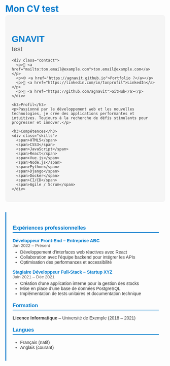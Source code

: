 <style>
  .cv-container { display:flex; flex-wrap:wrap; gap:2rem; font-family:Arial,sans-serif; color:#333; }
  .cv-left { flex:1; min-width:250px; background:#f5f5f5; padding:20px; border-radius:8px; }
  .cv-right { flex:2; min-width:400px; padding:20px; border-left:3px solid #007acc; }
  
  h1 { margin-bottom:0.2rem; color:#007acc; }
  h2 { margin-top:0; font-weight:normal; color:#555; }
  h3 { border-bottom:2px solid #007acc; padding-bottom:4px; margin-top:20px; color:#007acc; }
  
  .skills span { display:inline-block; background:#007acc; color:white; padding:4px 8px; margin:3px 3px 3px 0; border-radius:4px; font-size:0.85rem; }
  
  .job h4 { margin:0; color:#007acc; }
  .duration { font-size:0.85rem; color:#555; }
  .job ul { margin-top:5px; margin-bottom:15px; }
  a { color:#007acc; text-decoration:none; }
  a:hover { text-decoration:underline; }
  
  @media (max-width:800px) {
  .cv-container { flex-direction:column; }
  .cv-right { border-left:none; border-top:3px solid #007acc; }
  }
</style>

# Mon CV test

<div class="cv-container">
  
  <!-- Colonne gauche -->
  <div class="cv-left">
    <h1>GNAVIT</h1>
    <h2>test</h2>
    
    <div class="contact">
      <p>📧 <a href="mailto:ton.email@example.com">ton.email@example.com</a></p>
      <p>🌐 <a href="https://agnavit.github.io">Portfolio ?</a></p>
      <p>💼 <a href="https://linkedin.com/in/tonprofil">LinkedIn</a></p>
      <p>🐙 <a href="https://github.com/agnavit">GitHub</a></p>
    </div>
    
    <h3>Profil</h3>
    <p>Passionné par le développement web et les nouvelles technologies, je crée des applications performantes et intuitives. Toujours à la recherche de défis stimulants pour progresser et innover.</p>
    
    <h3>Compétences</h3>
    <div class="skills">
      <span>HTML5</span>
      <span>CSS3</span>
      <span>JavaScript</span>
      <span>React</span>
      <span>Vue.js</span>
      <span>Node.js</span>
      <span>Python</span>
      <span>Django</span>
      <span>Docker</span>
      <span>CI/CD</span>
      <span>Agile / Scrum</span>
    </div>
  </div>
  
  <!-- Colonne droite -->
  <div class="cv-right">
  
  <h3>Expériences professionnelles</h3>
  
  <div class="job">
    <h4>Développeur Front-End – Entreprise ABC</h4>
    <span class="duration">Jan 2022 – Présent</span>
    <ul>
      <li>Développement d’interfaces web réactives avec React</li>
      <li>Collaboration avec l’équipe backend pour intégrer les APIs</li>
      <li>Optimisation des performances et accessibilité</li>
    </ul>
  </div>
  
  <div class="job">
    <h4>Stagiaire Développeur Full-Stack – Startup XYZ</h4>
    <span class="duration">Juin 2021 – Déc 2021</span>
    <ul>
      <li>Création d’une application interne pour la gestion des stocks</li>
      <li>Mise en place d’une base de données PostgreSQL</li>
      <li>Implémentation de tests unitaires et documentation technique</li>
    </ul>
  </div>
  
  <h3>Formation</h3>
  <p><strong>Licence Informatique</strong> – Université de Exemple (2018 – 2021)</p>
  
  <h3>Langues</h3>
  <ul>
    <li>Français (natif)</li>
    <li>Anglais (courant)</li>
  </ul>
  
  </div>
</div>
